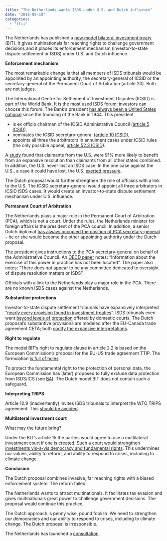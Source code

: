 ```yaml
---
title: "The Netherlands wants ISDS under U.S. and Dutch influence"
date: "2018-05-18"
categories: 
  - "ffii"
---
```


The Netherlands has published a [new model bilateral investment treaty](https://www.internetconsultatie.nl/investeringsakkoorden/document/3586) (BIT). It gives multinationals far reaching rights to challenge government decisions and it places its enforcement mechanism (investor-to-state dispute settlement or ISDS) under U.S. and Dutch influence.

**Enforcement mechanism**

The most remarkable change is that all members of ISDS tribunals would be appointed by an appointing authority, the secretary-general of ICSID or the secretary-general of the Permanent Court of Arbitration (article 20). Both are not judges.

The International Centre for Settlement of Investment Disputes (ICSID) is part of the World Bank. It is the most used ISDS forum; investors can choose this forum. The Bank’s president [has always been a United States national](https://www.oecd.org/investment/investment-policy/ISDs-Appointing-Authorities-Arbitration-March-2018.pdf) since the founding of the Bank in 1944. This president

- is ex officio chairman of the ICSID Administrative Council ([article 5 ICSID](http://icsidfiles.worldbank.org/icsid/icsid/staticfiles/basicdoc/parta-chap01.htm)),
- nominates the ICSID secretary-general ([article 10 ICSID](http://icsidfiles.worldbank.org/icsid/icsid/staticfiles/basicdoc/parta-chap01.htm)),
- appoints all three the arbitrators in annulment cases under ICSID rules (the only possible appeal, [article 52.3 ICSID](http://icsidfiles.worldbank.org/icsid/icsid/staticfiles/basicdoc/partA-chap04.htm)).

A [study](http://digitalcommons.osgoode.yorku.ca/ohlj/vol50/iss1/6/) found that claimants from the U.S. were 91% more likely to benefit from an expansive resolution than claimants from all other states combined. In addition, the U.S. never lost an ISDS case. In the one case against the U.S., a case it could have lost, the U.S. [exerted pressure](https://papers.ssrn.com/sol3/papers.cfm?abstract_id=241018).

The Dutch proposal would further strengthen the role of officials with a link to the U.S. The ICSID secretary-general would appoint all three arbitrators in ICSID ISDS cases. It would create an investor-to-state dispute settlement mechanism under U.S. influence.

**Permanent Court of Arbitration**

The Netherlands plays a major role in the Permanent Court of Arbitration (PCA), which is not a court. Under the rules, the Netherlands minister for foreign affairs is the president of the PCA council. In addition, a senior Dutch diplomat [has always occupied the position of PCA secretary-general](https://www.oecd.org/investment/investment-policy/ISDs-Appointing-Authorities-Arbitration-March-2018.pdf) – he or she would become the other appointing authority under the Dutch proposal.

The president gives instructions to the PCA secretary-general on behalf of the Administrative Council. An [OECD paper](https://www.oecd.org/investment/investment-policy/ISDs-Appointing-Authorities-Arbitration-March-2018.pdf) notes: “Information about the exercise of this power in practice has not been located”. The paper also notes: “There does not appear to be any committee dedicated to oversight of dispute resolution matters or ISDS”.

Officials with a link to the Netherlands play a major role in the PCA. There are no known ISDS cases against the Netherlands.

**Substantive protections**

Investor-to-state dispute settlement tribunals have expansively interpreted “[nearly every provision found in investment treaties](https://www.kent.ac.uk/law/isds_treaty_consultation.html)”. ISDS tribunals even went [beyond levels of protection](https://blog.ffii.org/multilateral-investment-court-strengthens-investments-vis-a-vis-democracy-and-fundamental-rights/#sec-2-1) offered by domestic courts. The Dutch proposal’s substantive provisions are modeled after the EU-Canada trade agreement CETA; both [codify the expansive interpretations](https://blog.ffii.org/multilateral-investment-court-strengthens-investments-vis-a-vis-democracy-and-fundamental-rights/#sec-2-1).

**Right to regulate**

The model BIT’s right to regulate clause in article 2.2 is based on the European Commission’s proposal for the EU-US trade agreement TTIP. The formulation [is full of holes](https://blog.ffii.org/eu-commission-isds-proposal-a-threat-to-democracy-and-civil-rights/#sec-2-1).

To protect the fundamental right to the protection of personal data, the European Commission has (later) proposed to fully exclude data protection from ISDS/ICS (see [B4](https://www.politico.eu/wp-content/uploads/2018/02/Data-flow-provisions-POLITICO.pdf)). The Dutch model BIT does not contain such a safeguard.

**Interpreting TRIPS**

Article 12.9 (inadvertently) invites ISDS tribunals to interpret the WTO TRIPS agreement. This [should be avoided](https://blog.ffii.org/multilateral-investment-court-strengthens-investments-vis-a-vis-democracy-and-fundamental-rights/#sec-4-1).

**Multilateral investment court**

What may the future bring?

Under the BIT’s article 15 the parties would agree to use a multilateral investment court if one is created. Such a court would [strengthen investments vis-à-vis democracy and fundamental rights](https://blog.ffii.org/multilateral-investment-court-strengthens-investments-vis-a-vis-democracy-and-fundamental-rights/). This undermines our values, ability to reform, and ability to respond to crises, including to climate change.

**Conclusion**

The Dutch proposal combines invasive, far reaching rights with a biased enforcement system. The reform failed.

The Netherlands wants to attract multinationals. It facilitates tax evasion and gives multinationals great power to challenge government decisions. The proposal would continue this practice.

The Dutch approach is penny wise, pound foolish. We need to strengthen our democracies and our ability to respond to crises, including to climate change. The Dutch proposal is irresponsible.

The Netherlands has launched a [consultation](https://www.internetconsultatie.nl/investeringsakkoorden).
